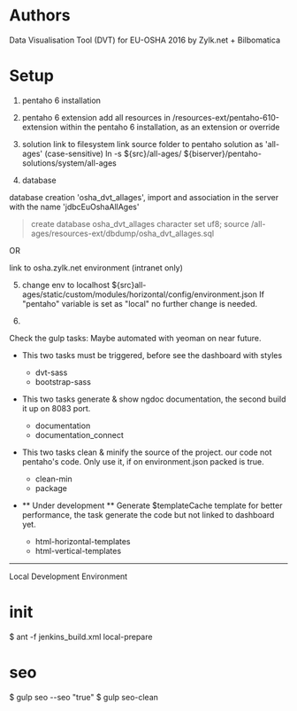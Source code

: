 Authors
========
Data Visualisation Tool (DVT) for EU-OSHA
2016 by Zylk.net + Bilbomatica


Setup
========

1. pentaho 6 installation

2. pentaho 6 extension
add all resources in /resources-ext/pentaho-610-extension within the pentaho 6 installation, as an extension or override

3. solution link to filesystem
link source folder to pentaho solution as 'all-ages' (case-sensitive)
ln -s ${src}/all-ages/ ${biserver}/pentaho-solutions/system/all-ages

4. database

database creation 'osha_dvt_allages', import and association in the server with the name 'jdbcEuOshaAllAges'
> create database osha_dvt_allages character set uf8;
> source /all-ages/resources-ext/dbdump/osha_dvt_allages.sql

OR

link to osha.zylk.net environment (intranet only)

5. change env to localhost
${src}all-ages/static/custom/modules/horizontal/config/environment.json
If "pentaho" variable is set as "local" no further change is needed.

5.
Check the gulp tasks:
 Maybe automated with yeoman on near future.

 - This two tasks must be triggered, before see the dashboard with styles
    * dvt-sass
    * bootstrap-sass

 - This two tasks generate & show ngdoc documentation, the second build it up on 8083 port.
    * documentation
    * documentation_connect

 - This two tasks clean & minify the source of the project. our code not pentaho's code. Only use it, if on environment.json packed is true.
    * clean-min
    * package

 - ** Under development ** Generate $templateCache template for better performance, the task generate the code but not linked to dashboard yet.
    * html-horizontal-templates
    * html-vertical-templates

________________

Local Development Environment

# init
$ ant -f jenkins_build.xml local-prepare

# seo
$ gulp seo --seo "true"
$ gulp seo-clean


